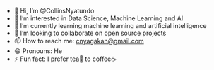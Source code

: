 - 👋 Hi, I’m @CollinsNyatundo
- 👀 I’m interested in Data Science, Machine Learning and AI
- 🌱 I’m currently learning machine learning and artificial intelligence
- 💞️ I’m looking to collaborate on open source projects 
- 📫 How to reach me: cnyagakan@gmail.com
- 😄 Pronouns: He
- ⚡ Fun fact: I prefer tea🍵 to coffee☕

<!---
CollinsNyatundo/CollinsNyatundo is a ✨ special ✨ repository because its `README.md` (this file) appears on your GitHub profile.
You can click the Preview link to take a look at your changes.
--->
